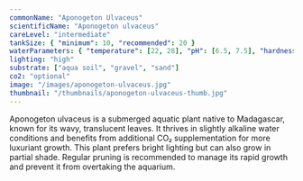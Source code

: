 ```yaml
---
commonName: "Aponogeton Ulvaceus"
scientificName: "Aponogeton ulvaceus"
careLevel: "intermediate"
tankSize: { "minimum": 10, "recommended": 20 }
waterParameters: { "temperature": [22, 28], "pH": [6.5, 7.5], "hardness": [2, 15] }
lighting: "high"
substrate: ["aqua soil", "gravel", "sand"]
co2: "optional"
image: "/images/aponogeton-ulvaceus.jpg"
thumbnail: "/thumbnails/aponogeton-ulvaceus-thumb.jpg"
---
```

Aponogeton ulvaceus is a submerged aquatic plant native to Madagascar, known for its wavy, translucent leaves. It thrives in slightly alkaline water conditions and benefits from additional CO₂ supplementation for more luxuriant growth. This plant prefers bright lighting but can also grow in partial shade. Regular pruning is recommended to manage its rapid growth and prevent it from overtaking the aquarium.

